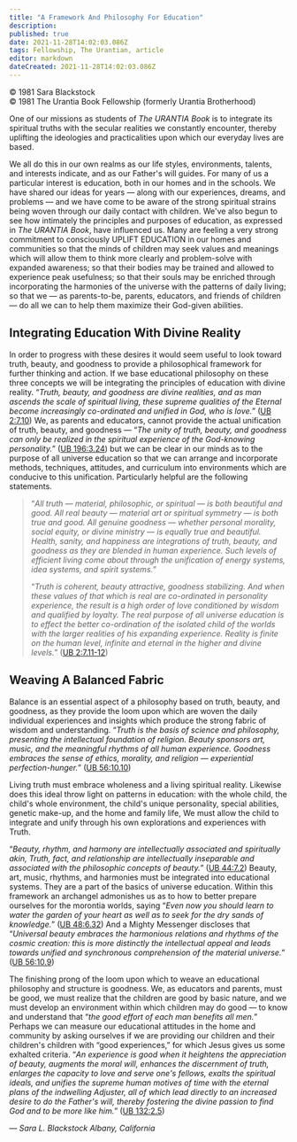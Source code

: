 ```yaml
---
title: "A Framework And Philosophy For Education"
description: 
published: true
date: 2021-11-28T14:02:03.086Z
tags: Fellowship, The Urantian, article
editor: markdown
dateCreated: 2021-11-28T14:02:03.086Z
---
```


<p class="v-card v-sheet theme--light grey lighten-3 px-2">© 1981 Sara Blackstock<br>© 1981 The Urantia Book Fellowship (formerly Urantia Brotherhood)</p>

One of our missions as students of _The URANTIA Book_ is to integrate its spiritual truths with the secular realities we constantly encounter, thereby uplifting the ideologies and practicalities upon which our everyday lives are based.

We all do this in our own realms as our life styles, environments, talents, and interests indicate, and as our Father's will guides. For many of us a particular interest is education, both in our homes and in the schools. We have shared our ideas for years — along with our experiences, dreams, and problems — and we have come to be aware of the strong spiritual strains being woven through our daily contact with children. We've also begun to see how intimately the principles and purposes of education, as expressed in _The URANTIA Book_, have influenced us. Many are feeling a very strong commitment to consciously UPLIFT EDUCATION in our homes and communities so that the minds of children may seek values and meanings which will allow them to think more clearly and problem-solve with expanded awareness; so that their bodies may be trained and allowed to experience peak usefulness; so that their souls may be enriched through incorporating the harmonies of the universe with the patterns of daily living; so that we — as parents-to-be, parents, educators, and friends of children — do all we can to help them maximize their God-given abilities.

## Integrating Education With Divine Reality

In order to progress with these desires it would seem useful to look toward truth, beauty, and goodness to provide a philosophical framework for further thinking and action. If we base educational philosophy on these three concepts we will be integrating the principles of education with divine reality. “_Truth, beauty, and goodness are divine realities, and as man ascends the scale of spiritual living, these supreme qualities of the Eternal become increasingly co-ordinated and unified in God, who is love._” ([UB 2:7.10](/en/The_Urantia_Book/2#p7_10)) We, as parents and educators, cannot provide the actual unification of truth, beauty, and goodness — “_The unity of truth, beauty, and goodness can only be realized in the spiritual experience of the God-knowing personality._” ([UB 196:3.24](/en/The_Urantia_Book/196#p3_24)) but we can be clear in our minds as to the purpose of all universe education so that we can arrange and incorporate methods, techniques, attitudes, and curriculum into environments which are conducive to this unification. Particularly helpful are the following statements.

> “_All truth — material, philosophic, or spiritual — is both beautiful and good. All real beauty — material art or spiritual symmetry — is both true and good. All genuine goodness — whether personal morality, social equity, or divine ministry — is equally true and beautiful. Health, sanity, and happiness are integrations of truth, beauty, and goodness as they are blended in human experience. Such levels of efficient living come about through the unification of energy systems, idea systems, and spirit systems._”
> 
> “_Truth is coherent, beauty attractive, goodness stabilizing. And when these values of that which is real are co-ordinated in personality experience, the result is a high order of love conditioned by wisdom and qualified by loyalty. The real purpose of all universe education is to effect the better co-ordination of the isolated child of the worlds with the larger realities of his expanding experience. Reality is finite on the human level, infinite and eternal in the higher and divine levels._” ([UB 2:7.11-12](/en/The_Urantia_Book/2#p7_11))

## Weaving A Balanced Fabric

Balance is an essential aspect of a philosophy based on truth, beauty, and goodness, as they provide the loom upon which are woven the daily individual experiences and insights which produce the strong fabric of wisdom and understanding. “_Truth is the basis of science and philosophy, presenting the intellectual foundation of religion. Beauty sponsors art, music, and the meaningful rhythms of all human experience. Goodness embraces the sense of ethics, morality, and religion — experiential perfection-hunger._” ([UB 56:10.10](/en/The_Urantia_Book/56#p10_10))

Living truth must embrace wholeness and a living spiritual reality. Likewise does this ideal throw light on patterns in education: with the whole child, the child's whole environment, the child's unique personality, special abilities, genetic make-up, and the home and family life, We must allow the child to integrate and unify through his own explorations and experiences with Truth.

“_Beauty, rhythm, and harmony are intellectually associated and spiritually akin, Truth, fact, and relationship are intellectually inseparable and associated with the philosophic concepts of beauty._” ([UB 44:7.2](/en/The_Urantia_Book/44#p7_2)) Beauty, art, music, rhythms, and harmonies must be integrated into educational systems. They are a part of the basics of universe education. Within this framework an archangel admonishes us as to how to better prepare ourselves for the morontia worlds, saying “_Even now you should learn to water the garden of your heart as well as to seek for the dry sands of knowledge._” ([UB 48:6.32](/en/The_Urantia_Book/48#p6_32)) And a Mighty Messenger discloses that “_Universal beauty embraces the harmonious relations and rhythms of the cosmic creation: this is more distinctly the intellectual appeal and leads towards unified and synchronous comprehension of the material universe._” ([UB 56:10.9](/en/The_Urantia_Book/56#p10_9))

The finishing prong of the loom upon which to weave an educational philosophy and structure is goodness. We, as educators and parents, must be good, we must realize that the children are good by basic nature, and we must develop an environment within which children may do good — to know and understand that “_the good effort of each man benefits all men._” Perhaps we can measure our educational attitudes in the home and community by asking ourselves if we are providing our children and their children's children with “good experiences,” for which Jesus gives us some exhalted criteria. “_An experience is good when it heightens the appreciation of beauty, augments the moral will, enhances the discernment of truth, enlarges the capacity to love and serve one's fellows, exalts the spiritual ideals, and unifies the supreme human motives of time with the eternal plans of the indwelling Adjuster, all of which lead directly to an increased desire to do the Father's will, thereby fostering the divine passion to find God and to be more like him._” ([UB 132:2.5](/en/The_Urantia_Book/132#p2_5))

— _Sara L. Blackstock_ 
_Albany, California_